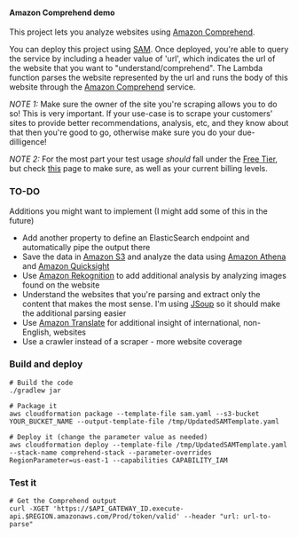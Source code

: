 #### Amazon Comprehend demo
This project lets you analyze websites using [Amazon Comprehend](https://aws.amazon.com/comprehend). 

You can deploy this project using [SAM](https://github.com/awslabs/serverless-application-model). 
Once deployed, you're able to query the service by including a header value of 'url', which indicates the url of the website that you want to "understand/comprehend". The
Lambda function parses the website represented by the url and runs the body of this website through the [Amazon Comprehend](https://aws.amazon.com/comprehend) service.

_NOTE 1:_ Make sure the owner of the site you're scraping allows you to do so! This is very important. If your use-case is to scrape your
customers' sites to provide better recommendations, analysis, etc, and they know about that then you're good to go, 
otherwise make sure you do your due-dilligence!

_NOTE 2:_ For the most part your test usage _should_ fall under the [Free Tier](https://aws.amazon.com/free/), 
but check [this](https://aws.amazon.com/free/) page to make sure, as well as your current billing levels. 

### TO-DO
Additions you might want to implement (I might add some of this in the future)

* Add another property to define an ElasticSearch endpoint and automatically pipe the output there
* Save the data in [Amazon S3](https://aws.amazon.com/s3/) and analyze the data using [Amazon Athena](https://aws.amazon.com/athena/) and
 [Amazon Quicksight](https://aws.amazon.com/quicksight/)
* Use [Amazon Rekognition](https://aws.amazon.com/rekognition/) to add additional analysis by analyzing images found on the website
* Understand the websites that you're parsing and extract only the content that makes the most sense. I'm using [JSoup](https://jsoup.org/) 
so it should make the additional parsing easier
* Use [Amazon Translate](https://aws.amazon.com/translate/) for additional insight of international, non-English, websites
* Use a crawler instead of a scraper - more website coverage

### Build and deploy
```
# Build the code
./gradlew jar

# Package it
aws cloudformation package --template-file sam.yaml --s3-bucket YOUR_BUCKET_NAME --output-template-file /tmp/UpdatedSAMTemplate.yaml

# Deploy it (change the parameter value as needed)
aws cloudformation deploy --template-file /tmp/UpdatedSAMTemplate.yaml --stack-name comprehend-stack --parameter-overrides RegionParameter=us-east-1 --capabilities CAPABILITY_IAM

```

### Test it
```
# Get the Comprehend output
curl -XGET 'https://$API_GATEWAY_ID.execute-api.$REGION.amazonaws.com/Prod/token/valid' --header "url: url-to-parse"

```
